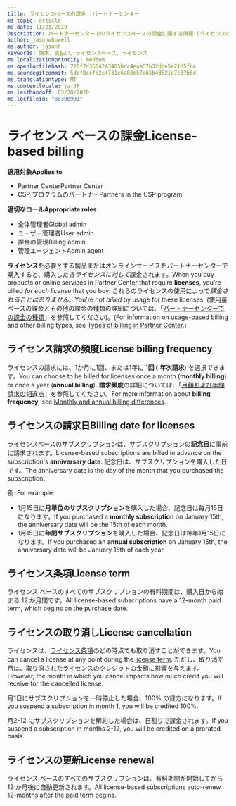```yaml
---
title: ライセンスベースの課金 |パートナーセンター
ms.topic: article
ms.date: 11/21/2019
Description: パートナーセンターでのライセンスベースの課金に関する情報 (ライセンスの使用法ではなく、ライセンスごとに請求されます)。
author: jasonwhowell
ms.author: jasonh
keywords: 請求、支払い、ライセンスベース、ライセンス
ms.localizationpriority: medium
ms.openlocfilehash: 726f7d3664243405bdc4eaa67b32dbe5e21d5fb4
ms.sourcegitcommit: 5dcf8cefd2c4731c6a80e57c65b43521d7c37b6d
ms.translationtype: MT
ms.contentlocale: ja-JP
ms.lasthandoff: 03/30/2020
ms.locfileid: "80390901"
---
```

# <a name="license-based-billing"></a><span data-ttu-id="3eb92-104">ライセンス ベースの課金</span><span class="sxs-lookup"><span data-stu-id="3eb92-104">License-based billing</span></span>

<span data-ttu-id="3eb92-105">**適用対象**</span><span class="sxs-lookup"><span data-stu-id="3eb92-105">**Applies to**</span></span>

- <span data-ttu-id="3eb92-106">Partner Center</span><span class="sxs-lookup"><span data-stu-id="3eb92-106">Partner Center</span></span>
- <span data-ttu-id="3eb92-107">CSP プログラムのパートナー</span><span class="sxs-lookup"><span data-stu-id="3eb92-107">Partners in the CSP program</span></span>

<span data-ttu-id="3eb92-108">**適切なロール**</span><span class="sxs-lookup"><span data-stu-id="3eb92-108">**Appropriate roles**</span></span>
-   <span data-ttu-id="3eb92-109">全体管理者</span><span class="sxs-lookup"><span data-stu-id="3eb92-109">Global admin</span></span>
-   <span data-ttu-id="3eb92-110">ユーザー管理者</span><span class="sxs-lookup"><span data-stu-id="3eb92-110">User admin</span></span>
-   <span data-ttu-id="3eb92-111">課金の管理</span><span class="sxs-lookup"><span data-stu-id="3eb92-111">Billing admin</span></span>
-   <span data-ttu-id="3eb92-112">管理エージェント</span><span class="sxs-lookup"><span data-stu-id="3eb92-112">Admin agent</span></span>

<span data-ttu-id="3eb92-113">**ライセンス**を必要とする製品またはオンラインサービスをパートナーセンターで購入すると、購入した*各ライセンスに対して*課金されます。</span><span class="sxs-lookup"><span data-stu-id="3eb92-113">When you buy products or online services in Partner Center that require **licenses**, you’re billed *for each license* that you buy.</span></span> <span data-ttu-id="3eb92-114">これらのライセンスの使用によって*課金されることはありません*。</span><span class="sxs-lookup"><span data-stu-id="3eb92-114">You're *not billed* by usage for these licenses.</span></span> <span data-ttu-id="3eb92-115">(使用量ベースの課金とその他の課金の種類の詳細については、「[パートナーセンターでの課金の種類](billing-different-types.md)」を参照してください)。</span><span class="sxs-lookup"><span data-stu-id="3eb92-115">(For information on usage-based billing and other billing types, see [Types of billing in Partner Center](billing-different-types.md).)</span></span>

## <a name="license-billing-frequency"></a><span data-ttu-id="3eb92-116">ライセンス請求の頻度</span><span class="sxs-lookup"><span data-stu-id="3eb92-116">License billing frequency</span></span>

<span data-ttu-id="3eb92-117">ライセンスの請求には、1か月に1回、または1年に 1**回 (** **年次請求**) を選択できます。</span><span class="sxs-lookup"><span data-stu-id="3eb92-117">You can choose to be billed for licenses once a month (**monthly billing**) or once a year (**annual billing**).</span></span> <span data-ttu-id="3eb92-118">**請求頻度**の詳細については、「[月額および年間請求の相違点](billing-annual-monthly.md)」を参照してください。</span><span class="sxs-lookup"><span data-stu-id="3eb92-118">For more information about **billing frequency**, see [Monthly and annual billing differences](billing-annual-monthly.md).</span></span>

## <a name="billing-date-for-licenses"></a><span data-ttu-id="3eb92-119">ライセンスの請求日</span><span class="sxs-lookup"><span data-stu-id="3eb92-119">Billing date for licenses</span></span>

<span data-ttu-id="3eb92-120">ライセンスベースのサブスクリプションは、サブスクリプションの**記念日**に事前に請求されます。</span><span class="sxs-lookup"><span data-stu-id="3eb92-120">License-based subscriptions are billed in advance on the subscription's **anniversary date**.</span></span> <span data-ttu-id="3eb92-121">記念日は、サブスクリプションを購入した日です。</span><span class="sxs-lookup"><span data-stu-id="3eb92-121">The anniversary date is the day of the month that you purchased the subscription.</span></span>

<span data-ttu-id="3eb92-122">例 :</span><span class="sxs-lookup"><span data-stu-id="3eb92-122">For example:</span></span>

- <span data-ttu-id="3eb92-123">1月15日に**月単位のサブスクリプション**を購入した場合、記念日は毎月15日になります。</span><span class="sxs-lookup"><span data-stu-id="3eb92-123">If you purchased a **monthly subscription** on January 15th, the anniversary date will be the 15th of each month.</span></span>
- <span data-ttu-id="3eb92-124">1月15日に**年間サブスクリプション**を購入した場合、記念日は毎年1月15日になります。</span><span class="sxs-lookup"><span data-stu-id="3eb92-124">If you purchased an **annual subscription** on January 15th, the anniversary date will be January 15th of each year.</span></span>

## <a name="license-term"></a><span data-ttu-id="3eb92-125">ライセンス条項</span><span class="sxs-lookup"><span data-stu-id="3eb92-125">License term</span></span>

<span data-ttu-id="3eb92-126">ライセンス ベースのすべてのサブスクリプションの有料期間は、購入日から始まる 12 か月間です。</span><span class="sxs-lookup"><span data-stu-id="3eb92-126">All license-based subscriptions have a 12-month paid term, which begins on the purchase date.</span></span>

## <a name="license-cancellation"></a><span data-ttu-id="3eb92-127">ライセンスの取り消し</span><span class="sxs-lookup"><span data-stu-id="3eb92-127">License cancellation</span></span>

<span data-ttu-id="3eb92-128">ライセンスは、[ライセンス条項](#license-term)のどの時点でも取り消すことができます。</span><span class="sxs-lookup"><span data-stu-id="3eb92-128">You can cancel a license at any point during the [license term](#license-term).</span></span> <span data-ttu-id="3eb92-129">ただし、取り消す月は、取り消されたライセンスのクレジットの金額に影響を与えます。</span><span class="sxs-lookup"><span data-stu-id="3eb92-129">However, the month in which you cancel impacts how much credit you will receive for the cancelled license.</span></span>

<span data-ttu-id="3eb92-130">月1日にサブスクリプションを一時停止した場合、100% の貸方になります。</span><span class="sxs-lookup"><span data-stu-id="3eb92-130">If you suspend a subscription in month 1, you will be credited 100%.</span></span>

<span data-ttu-id="3eb92-131">月2-12 にサブスクリプションを解約した場合は、日割りで課金されます。</span><span class="sxs-lookup"><span data-stu-id="3eb92-131">If you suspend a subscription in months 2-12, you will be credited on a prorated basis.</span></span>

## <a name="license-renewal"></a><span data-ttu-id="3eb92-132">ライセンスの更新</span><span class="sxs-lookup"><span data-stu-id="3eb92-132">License renewal</span></span>

<span data-ttu-id="3eb92-133">ライセンス ベースのすべてのサブスクリプションは、有料期間が開始してから 12 か月後に自動更新されます。</span><span class="sxs-lookup"><span data-stu-id="3eb92-133">All license-based subscriptions auto-renew 12-months after the paid term begins.</span></span>

